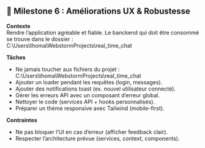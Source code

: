 ## 🎯 Milestone 6 : Améliorations UX & Robustesse
**Contexte**  
Rendre l’application agréable et fiable.
Le banckend qui doit être consommé se trouve dans le dossier : C:\Users\thoma\WebstormProjects\real_time_chat


**Tâches**
- Ne jamais toucher aux fichiers du projet : C:\Users\thoma\WebstormProjects\real_time_chat
- Ajouter un loader pendant les requêtes (login, messages).
- Ajouter des notifications toast (ex. nouvel utilisateur connecté).
- Gérer les erreurs API avec un composant d’erreur global.
- Nettoyer le code (services API + hooks personnalisés).
- Préparer un thème responsive avec Tailwind (mobile-first).

**Contraintes**
- Ne pas bloquer l’UI en cas d’erreur (afficher feedback clair).
- Respecter l’architecture prévue (services, context, components).